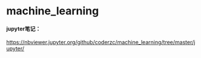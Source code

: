 # machine_learning

#### jupyter笔记：
https://nbviewer.jupyter.org/github/coderzc/machine_learning/tree/master/jupyter/